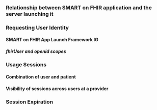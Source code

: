 ### Relationship between SMART on FHIR application and the server launching it
### Requesting User Identity
#### SMART on FHIR App Launch Framework IG
##### fhirUser and openid scopes
### Usage Sessions
#### Combination of user and patient
#### Visibility of sessions across users at a provider
### Session Expiration
